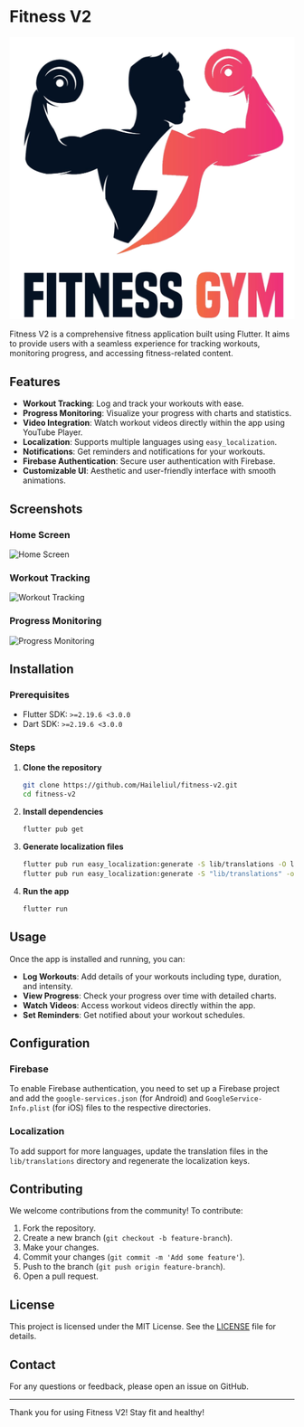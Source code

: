 # Fitness V2

![Fitness V2 Logo](assets/images/logo.png)

Fitness V2 is a comprehensive fitness application built using Flutter. It aims to provide users with a seamless experience for tracking workouts, monitoring progress, and accessing fitness-related content.

## Features

- **Workout Tracking**: Log and track your workouts with ease.
- **Progress Monitoring**: Visualize your progress with charts and statistics.
- **Video Integration**: Watch workout videos directly within the app using YouTube Player.
- **Localization**: Supports multiple languages using `easy_localization`.
- **Notifications**: Get reminders and notifications for your workouts.
- **Firebase Authentication**: Secure user authentication with Firebase.
- **Customizable UI**: Aesthetic and user-friendly interface with smooth animations.

## Screenshots

### Home Screen
![Home Screen](assets/images/screenshots/home_screen.png)

### Workout Tracking
![Workout Tracking](assets/images/screenshots/workout_tracking.png)

### Progress Monitoring
![Progress Monitoring](assets/images/screenshots/progress_monitoring.png)

## Installation

### Prerequisites

- Flutter SDK: `>=2.19.6 <3.0.0`
- Dart SDK: `>=2.19.6 <3.0.0`

### Steps

1. **Clone the repository**
    ```sh
    git clone https://github.com/Haileliul/fitness-v2.git
    cd fitness-v2
    ```

2. **Install dependencies**
    ```sh
    flutter pub get
    ```

3. **Generate localization files**
    ```sh
    flutter pub run easy_localization:generate -S lib/translations -O lib/translations
    flutter pub run easy_localization:generate -S "lib/translations" -o "lib/translations/local_keys.g.dart" -f keys
    ```

4. **Run the app**
    ```sh
    flutter run
    ```

## Usage

Once the app is installed and running, you can:

- **Log Workouts**: Add details of your workouts including type, duration, and intensity.
- **View Progress**: Check your progress over time with detailed charts.
- **Watch Videos**: Access workout videos directly within the app.
- **Set Reminders**: Get notified about your workout schedules.

## Configuration

### Firebase

To enable Firebase authentication, you need to set up a Firebase project and add the `google-services.json` (for Android) and `GoogleService-Info.plist` (for iOS) files to the respective directories.

### Localization

To add support for more languages, update the translation files in the `lib/translations` directory and regenerate the localization keys.

## Contributing

We welcome contributions from the community! To contribute:

1. Fork the repository.
2. Create a new branch (`git checkout -b feature-branch`).
3. Make your changes.
4. Commit your changes (`git commit -m 'Add some feature'`).
5. Push to the branch (`git push origin feature-branch`).
6. Open a pull request.

## License

This project is licensed under the MIT License. See the [LICENSE](LICENSE) file for details.

## Contact

For any questions or feedback, please open an issue on GitHub.

---

Thank you for using Fitness V2! Stay fit and healthy!

